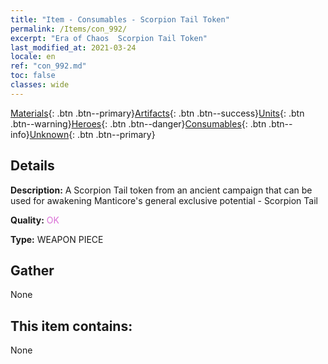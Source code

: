 ```yaml
---
title: "Item - Consumables - Scorpion Tail Token"
permalink: /Items/con_992/
excerpt: "Era of Chaos  Scorpion Tail Token"
last_modified_at: 2021-03-24
locale: en
ref: "con_992.md"
toc: false
classes: wide
---
```

 [Materials](/Items/){: .btn .btn--primary}[Artifacts](/Items/Artifacts/){: .btn .btn--success}[Units](/Items/Units/){: .btn .btn--warning}[Heroes](/Items/Heroes/){: .btn .btn--danger}[Consumables](/Items/Consumables/){: .btn .btn--info}[Unknown](/Items/Unknown/){: .btn .btn--primary}

## Details
 **Description:** A Scorpion Tail token from an ancient campaign that can be used for awakening Manticore's general exclusive potential - Scorpion Tail

 **Quality:** <span style="color: #DA70D6">OK</span>

 **Type:** WEAPON PIECE

## Gather

  None

## This item contains:

  None


